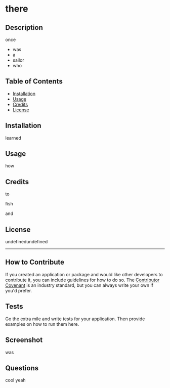 # there

## Description
  
once
  
- was
- a
- sailor
- who
  
## Table of Contents
  
- [Installation](#installation)
- [Usage](#usage)
- [Credits](#credits)
- [License](#license)
  
## Installation
  
learned
  
## Usage
  
how
  
## Credits
  
to
  
fish
  
and
  
## License
  
  undefinedundefined
  
---
  
## How to Contribute
  
If you created an application or package and would like other developers to contribute it, you can include guidelines for how to do so. The [Contributor Covenant](https://www.contributor-covenant.org/) is an industry standard, but you can always write your own if you'd prefer.
  
## Tests
  
Go the extra mile and write tests for your application. Then provide examples on how to run them here.

## Screenshot

was 

## Questions

cool
yeah

